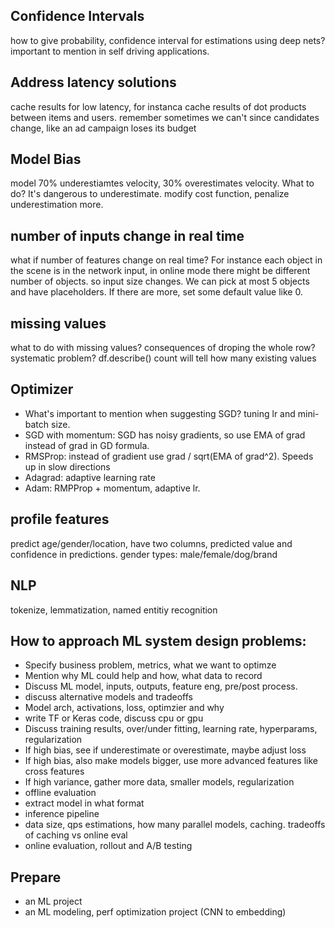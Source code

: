 ## Confidence Intervals
how to give probability, confidence interval for estimations using deep nets? important to mention in
self driving applications.

## Address latency solutions
cache results for low latency, for instanca cache results of dot products between items and users. remember sometimes we can't since candidates change, like an ad campaign loses its budget

## Model Bias
model 70% underestiamtes velocity, 30% overestimates velocity. What to do?
It's dangerous to underestimate. modify cost function, penalize underestimation more.

## number of inputs change in real time
what if number of features change on real time? For instance each object in the scene is in the network input, in online mode there might be different number of objects. so input size changes. We can pick at most 5 objects and have placeholders. If there are more, set some default value like 0.

## missing values
what to do with missing values? 
consequences of droping the whole row? systematic problem?
df.describe() count will tell how many existing values

## Optimizer
* What's important to mention when suggesting SGD? tuning lr and mini-batch size.
* SGD with momentum: SGD has noisy gradients, so use EMA of grad instead of grad in GD formula.
* RMSProp: instead of gradient use grad / sqrt(EMA of grad^2). Speeds up in slow directions
* Adagrad: adaptive learning rate
* Adam: RMPProp + momentum, adaptive lr.

## profile features
predict age/gender/location, have two columns, predicted value and confidence in predictions.
gender types: male/female/dog/brand

## NLP
tokenize, lemmatization, named entitiy recognition


## How to approach ML system design problems:
* Specify business problem, metrics, what we want to optimze
* Mention why ML could help and how, what data to record
* Discuss ML model, inputs, outputs, feature eng, pre/post process.
* discuss alternative models and tradeoffs
* Model arch, activations, loss, optimzier and why
* write TF or Keras code, discuss cpu or gpu
* Discuss training results, over/under fitting, learning rate, hyperparams, regularization
* If high bias, see if underestimate or overestimate, maybe adjust loss
* If high bias, also make models bigger, use more advanced features like cross features
* If high variance, gather more data, smaller models, regularization
* offline evaluation
* extract model in what format
* inference pipeline
* data size, qps estimations, how many parallel models, caching. tradeoffs of caching vs online eval
* online evaluation, rollout and A/B testing


## Prepare
* an ML project
* an ML modeling, perf optimization project (CNN to embedding)